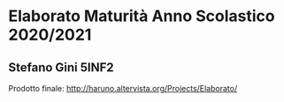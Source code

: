 # Elaborato Maturità Anno Scolastico 2020/2021 
## Stefano Gini 5INF2 

Prodotto finale: http://haruno.altervista.org/Projects/Elaborato/
